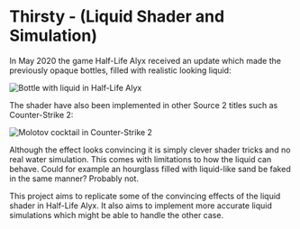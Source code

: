 # Thirsty - (Liquid Shader and Simulation)

In May 2020 the game Half-Life Alyx received an update which made the previously opaque bottles, filled with realistic looking liquid:

![Bottle with liquid in Half-Life Alyx](https://clan.steamstatic.com/images/36225228/ebd09ce02b4b9b7c3d59eb442ee6afe22f20d291.gif)

The shader have also been implemented in other Source 2 titles such as Counter-Strike 2:

![Molotov cocktail in Counter-Strike 2](assets/counter-strike2.gif)

Although the effect looks convincing it is simply clever shader tricks and no real water simulation. This comes with limitations to how the liquid can behave. Could for example an hourglass filled with liquid-like sand be faked in the same manner? Probably not.

This project aims to replicate some of the convincing effects of the liquid shader in Half-Life Alyx. It also aims to implement more accurate liquid simulations which might be able to handle the other case.